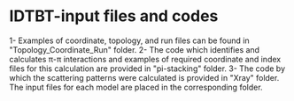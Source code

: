 # IDTBT-input files and codes
1- Examples of coordinate, topology, and run files can be found in "Topology_Coordinate_Run" folder.
2- The code which identifies and calculates π-π interactions and examples of required coordinate and index files for this calculation are provided in "pi-stacking" folder.
3- The code by which the scattering patterns were calculated is provided in "Xray" folder. The input files for each model are placed in the corresponding folder.
